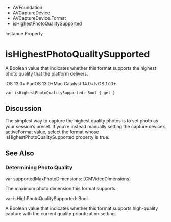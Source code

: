 

- AVFoundation
- AVCaptureDevice
- AVCaptureDevice.Format
-  isHighestPhotoQualitySupported 

Instance Property

# isHighestPhotoQualitySupported

A Boolean value that indicates whether this format supports the highest photo quality that the platform delivers.

iOS 13.0+iPadOS 13.0+Mac Catalyst 14.0+tvOS 17.0+

``` source
var isHighestPhotoQualitySupported: Bool { get }
```

## Discussion

The simplest way to capture the highest quality photos is to set photo as your session’s preset. If you’re instead manually setting the capture device’s activeFormat value, select the format whose isHighestPhotoQualitySupported property is true.

## See Also

### Determining Photo Quality

var supportedMaxPhotoDimensions: [CMVideoDimensions]

The maximum photo dimension this format supports.

var isHighPhotoQualitySupported: Bool

A Boolean value that indicates whether this format supports high-quality capture with the current quality prioritization setting.

